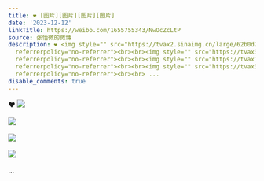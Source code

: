 ```yaml
---
title: ❤️ [图片][图片][图片][图片]
date: '2023-12-12'
linkTitle: https://weibo.com/1655755343/NwOcZcLtP
source: 张怡微的微博
description: ❤️ <img style="" src="https://tvax2.sinaimg.cn/large/62b0d24fly1hkr6wtzpi0j21400u046g.jpg"
  referrerpolicy="no-referrer"><br><br><img style="" src="https://tvax3.sinaimg.cn/large/62b0d24fly1hkr6wtv2fqj21400u0grj.jpg"
  referrerpolicy="no-referrer"><br><br><img style="" src="https://tvax1.sinaimg.cn/large/62b0d24fly1hkr6wt2d72j21400u0dk0.jpg"
  referrerpolicy="no-referrer"><br><br><img style="" src="https://tvax3.sinaimg.cn/large/62b0d24fly1hkr6wtbibmj21400u0tej.jpg"
  referrerpolicy="no-referrer"><br><br> ...
disable_comments: true
---
```

❤️ <img style="" src="https://tvax2.sinaimg.cn/large/62b0d24fly1hkr6wtzpi0j21400u046g.jpg" referrerpolicy="no-referrer"><br><br><img style="" src="https://tvax3.sinaimg.cn/large/62b0d24fly1hkr6wtv2fqj21400u0grj.jpg" referrerpolicy="no-referrer"><br><br><img style="" src="https://tvax1.sinaimg.cn/large/62b0d24fly1hkr6wt2d72j21400u0dk0.jpg" referrerpolicy="no-referrer"><br><br><img style="" src="https://tvax3.sinaimg.cn/large/62b0d24fly1hkr6wtbibmj21400u0tej.jpg" referrerpolicy="no-referrer"><br><br> ...
